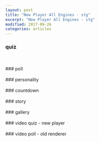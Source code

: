 ```yaml
---
layout: post
title: "New Player All Engines - stg"
excerpt: "New Player All Engines - stg"
modified: 2017-09-26
categories: articles
---
```

### quiz
<br>
<div class="apester-media" data-media-id="5eb95d70c0a215845ab565c9" height="362"></div><script async src="https://static.stg.apester.com/js/sdk/latest/apester-sdk.js"></script>
<br>
### poll
<br>
<div class="apester-media" data-media-id="5d70c0f21a7c2b4c561076d8" height="600"></div><script async src="https://static.stg.apester.com/js/sdk/latest/apester-sdk.js"></script>
<br>
### personality
<br>
<div class="apester-media" data-media-id="5eb95bbec0a215980fb565c5" height="350"></div><script async src="https://static.stg.apester.com/js/sdk/latest/apester-sdk.js"></script>
<br>
### countdown
<br>
<div class="apester-media" data-media-id="5eb95d93c0a2156037b565cb" height="416"></div><script async src="https://static.stg.apester.com/js/sdk/latest/apester-sdk.js"></script>
<br>
### story
<br>
<div class="apester-media" data-media-id="5d7659d814249e70ed4f30ab" height="512"></div><script async src="https://static.stg.apester.com/js/sdk/latest/apester-sdk.js"></script>
<br>
### gallery
<br>
<div class="apester-media" data-media-id="5eb95ddbc0a215e24ab565cc" height="512"></div><script async src="https://static.stg.apester.com/js/sdk/latest/apester-sdk.js"></script>
<br>
### video quiz - new player
<br>
<div class="apester-media" data-media-id="5eb95ed9c0a2154267b565cd" height="388"></div><script async src="https://static.stg.apester.com/js/sdk/latest/apester-sdk.js"></script>
<br>
### video poll - old renderer
<br>
<div class="apester-media" data-media-id="5d765a7e14249efbbe4f30ac" height="388"></div><script async src="https://static.stg.apester.com/js/sdk/latest/apester-sdk.js"></script>
<br>
